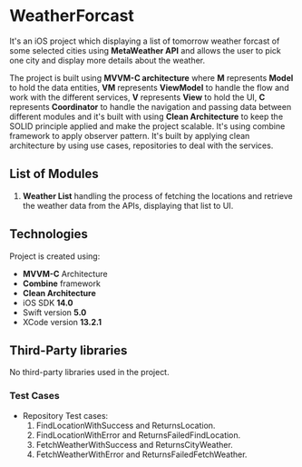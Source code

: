 # WeatherForcast

It's an iOS project which displaying a list of tomorrow weather forcast of some selected cities using **MetaWeather API** and allows the user to pick one  city and display more details about the weather.

The project is built using **MVVM-C architecture** where **M** represents **Model** to hold the data entities, **VM** represents **ViewModel** to handle the flow and work with the different services, **V** represents **View** to hold the UI, **C** represents **Coordinator** to handle the navigation and passing data between different modules and it's built with using **Clean Architecture** to keep the SOLID principle applied and make the project scalable.
It's using combine framework to apply observer pattern.
It's built by applying clean architecture by using use cases, repositories to deal with the services.


## List of Modules
1. **Weather List** handling the process of fetching the locations and retrieve the weather data from the APIs, displaying that list to UI.

## Technologies

Project is created using:

* **MVVM-C** Architecture
* **Combine** framework
* **Clean Architecture**
* iOS SDK **14.0**
* Swift version **5.0**
* XCode version **13.2.1**

## Third-Party libraries
No third-party libraries used in the project.

### Test Cases

* Repository Test cases:
  1. FindLocationWithSuccess and ReturnsLocation.
  2. FindLocationWithError and ReturnsFailedFindLocation.
  3. FetchWeatherWithSuccess and ReturnsCityWeather.
  4. FetchWeatherWithError and ReturnsFailedFetchWeather.
